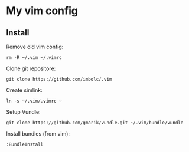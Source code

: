 My vim config
=============

Install
-------

Remove old vim config:

    rm -R ~/.vim ~/.vimrc

Clone git repositore:

    git clone https://github.com/imbolc/.vim

Create simlink:
    
    ln -s ~/.vim/.vimrc ~

Setup Vundle:

    git clone https://github.com/gmarik/vundle.git ~/.vim/bundle/vundle

Install bundles (from vim):

    :BundleInstall
